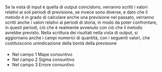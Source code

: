 Se la vista di input e quella di output coincidono, verranno scritti i valori relativi ai soli periodi  di previsione, se invece sono diverse, e dato che il metodo è in grado di calcolare anche una previsione nel passato, verranno scritti anche i valori relativi ai periodi di storia, in modo da poter confrontare, in questi periodi, ciò che è realmente avvenuto con ciò che il metodo avrebbe previsto.
Nella scrittura dei risultati nella vista di output, si aggiornano anche i campi numerici di quantità,  con i seguenti valori, che costituiscono unindicazione della bontà della previsione
* Nel campo 1 Mape consuntivo
* Nel campo 2 Sigma consuntivo
* Nel campo 3 Errore consuntivo
